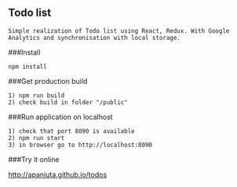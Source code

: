 ## Todo list

	Simple realization of Todo list using React, Redux. With Google Analytics and synchronisation with local storage.

###Install

    npm install

###Get production build

    1) npm run build
    2) check build in folder "/public"
    
###Run application on localhost

    1) check that port 8090 is available
    2) npm run start
    3) in browser go to http://localhost:8090

###Try it online

http://apaniuta.github.io/todos